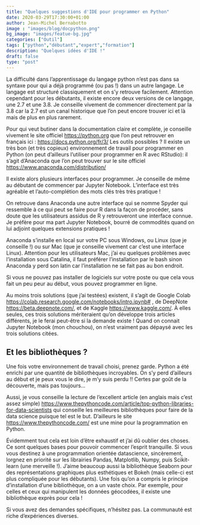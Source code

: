 ```yaml
---
title: "Quelques suggestions d'IDE pour programmer en Python"
date: 2020-03-29T17:30:00+01:00
author: Jean-Michel Bernabotto
image : "images/blog/docpython.png"
bg_image: "images/featue-bg.jpg"
categories: ["Outil"]
tags: ["python","débutant","expert","formation"]
description: "Quelques idées d'IDE !"
draft: false
type: "post"
---
```


La difficulté dans l’apprentissage du langage python n’est pas dans sa syntaxe pour qui a déjà programmé (ou pas !) dans un autre langage. Le langage est structuré classiquement et on s’y retrouve facilement. 
Attention cependant pour les débutants, il existe encore deux versions de ce langage, une 2.7 et une 3.8. Je conseille vivement de commencer directement par la 3.8 car la 2.7 est un canal historique que l’on peut encore trouver ici et là mais de plus en plus rarement.
 
Pour qui veut butiner dans la documentation claire et complète, je conseille vivement le site officiel https://python.org que l’on peut retrouver en français ici : https://docs.python.org/fr/3/
Les outils possibles ?
Il existe un très bon (et très copieux) environnement de travail pour programmer en Python (on peut d’ailleurs l’utiliser pour programmer en R avec RStudio): il s’agit d’Anaconda que l’on peut trouver sur le site officiel https://www.anaconda.com/distribution/

Il existe alors plusieurs interfaces pour programmer. Je conseille de même au débutant de commencer par Jupyter Notebook. L’interface est très agréable et l’auto-complétion des mots clés très très pratique !  

On retrouve dans Anaconda une autre interface qui se nomme Spyder qui ressemble à ce qui peut se faire pour R dans la façon de procéder, sans doute que les utilisateurs assidus de R y retrouveront une interface connue. Je préfère pour ma part Jupyter Notebook, bourré de commodités quand on lui adjoint quelques extensions pratiques !

Anaconda  s’installe en local sur votre PC sous Windows, ou Linux (que je conseille !) ou sur Mac (que je conseille vivement car c’est une interface Linux). Attention pour les utilisateurs Mac, j’ai eu quelques problèmes avec l’installation sous Catalina, il faut préférer l’installation par le bash sinon Anaconda y perd son latin car l’installation ne se fait pas au bon endroit. 

Si vous ne pouvez pas installer de logiciels sur votre poste ou que cela vous fait un peu peur au début, vous pouvez programmer en ligne.

Au moins trois solutions (que j’ai testées) existent, il s’agit de Google Colab  https://colab.research.google.com/notebooks/intro.ipynb# , de DeepNote https://beta.deepnote.com/, et de Kaggle https://www.kaggle.com/. À elles seules, ces trois solutions mériteraient qu’on développe trois articles différents, je le ferai peut-être si la demande existe !  Quand on connait Jupyter Notebook (mon chouchou), on n’est vraiment pas dépaysé avec les trois solutions citées.

## Et les bibliothèques ?
Une fois votre environnement de travail choisi, prenez garde. Python a été enrichi par une quantité de bibliothèques incroyables. On s’y perd d’ailleurs au début et je peux vous le dire, je m’y suis perdu !! Certes par goût de la découverte, mais pas toujours…

Aussi, je vous conseille la lecture de l’excellent article (en anglais mais c’est assez simple) https://www.thepythoncode.com/article/top-python-libraries-for-data-scientists  qui conseille les meilleures bibliothèques pour faire de la data science puisque tel est le but. D’ailleurs le site https://www.thepythoncode.com/ est une mine pour la programmation en Python. 


Évidemment tout cela est loin d’être exhaustif et j’ai dû oublier des choses. Ce sont quelques bases pour pouvoir commencer l’esprit tranquille. Si vous vous destinez à une programmation orientée datascience, sincèrement, lorgnez en priorité sur les librairies Pandas, Matplotlib, Numpy, puis Scikit-learn (une merveille !). J’aime beaucoup aussi la bibliothèque Seaborn pour des représentations graphiques plus esthétiques et Bokeh (mais celle-ci est plus compliquée pour les débutants). Une fois qu’on a compris le principe d’installation d’une bibliothèque, on a un vaste choix. Par exemple, pour celles et ceux qui manipulent les données géocodées, il existe une bibliothèque exprès pour cela !

Si vous avez des demandes spécifiques, n’hésitez pas. La communauté est riche d’expériences diverses. 
